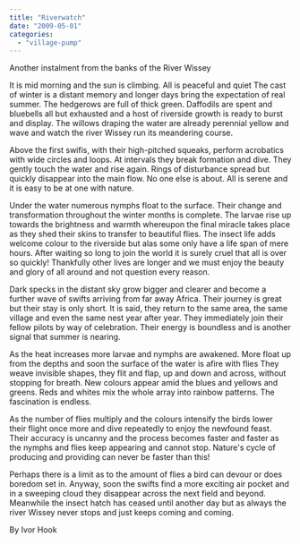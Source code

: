 ```yaml
---
title: "Riverwatch"
date: "2009-05-01"
categories: 
  - "village-pump"
---
```


Another instalment from the banks of the River Wissey

It is mid morning and the sun is climbing. All is peaceful and quiet The cast of winter is a distant memory and longer days bring the expectation of real summer. The hedgerows are full of thick green. Daffodils are spent and bluebells all but exhausted and a host of riverside growth is ready to burst and display. The willows draping the water are already perennial yellow and wave and watch the river Wissey run its meandering course.

Above the first swifis, with their high-pitched squeaks, perform acrobatics with wide circles and loops. At intervals they break formation and dive. They gently touch the water and rise again. Rings of disturbance spread but quickly disappear into the main flow. No one else is about. All is serene and it is easy to be at one with nature.

Under the water numerous nymphs float to the surface. Their change and transformation throughout the winter months is complete. The larvae rise up towards the brightness and warmth whereupon the final miracle takes place as they shed their skins to transfer to beautiful flies. The insect life adds welcome colour to the riverside but alas some only have a life span of mere hours. After waiting so long to join the world it is surely cruel that all is over so quickly! Thankfully other lives are longer and we must enjoy the beauty and glory of all around and not question every reason.

Dark specks in the distant sky grow bigger and clearer and become a further wave of swifts arriving from far away Africa. Their journey is great but their stay is only short. It is said, they return to the same area, the same village and even the same nest year after year. They immediately join their fellow pilots by way of celebration. Their energy is boundless and is another signal that summer is nearing.

As the heat increases more larvae and nymphs are awakened. More float up from the depths and soon the surface of the water is afire with flies They weave invisible shapes, they flit and flap, up and down and across, without stopping for breath. New colours appear amid the blues and yellows and greens. Reds and whites mix the whole array into rainbow patterns. The fascination is endless.

As the number of flies multiply and the colours intensify the birds lower their flight once more and dive repeatedly to enjoy the newfound feast. Their accuracy is uncanny and the process becomes faster and faster as the nymphs and flies keep appearing and cannot stop. Nature's cycle of producing and providing can never be faster than this!

Perhaps there is a limit as to the amount of flies a bird can devour or does boredom set in. Anyway, soon the swifts find a more exciting air pocket and in a sweeping cloud they disappear across the next field and beyond. Meanwhile the insect hatch has ceased until another day but as always the river Wissey never stops and just keeps coming and coming.

By Ivor Hook
